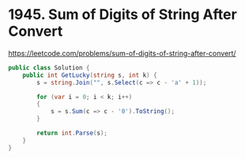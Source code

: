 # 1945. Sum of Digits of String After Convert

https://leetcode.com/problems/sum-of-digits-of-string-after-convert/

```c#
public class Solution {
    public int GetLucky(string s, int k) {
        s = string.Join("", s.Select(c => c - 'a' + 1));

        for (var i = 0; i < k; i++)
        {
            s = s.Sum(c => c - '0').ToString();
        }

        return int.Parse(s);
    }
}
```